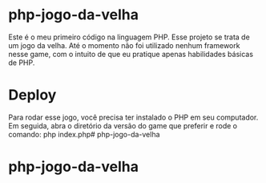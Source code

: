 # php-jogo-da-velha

Este é o meu primeiro código na linguagem PHP. Esse projeto se trata de um jogo da velha.
Até o momento não foi utilizado nenhum framework nesse game, com o intuito de que eu pratique apenas habilidades básicas de PHP.

# Deploy

Para rodar esse jogo, você precisa ter instalado o PHP em seu computador. Em seguida, abra o diretório da versão do game que preferir e rode o comando: php index.php# php-jogo-da-velha
# php-jogo-da-velha
